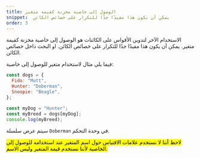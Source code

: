 ```yaml
---
title: الوصول إلى خاصية مخزنة كقيمة متغير
snippet:  يمكن أن يكون هذا مفيدًا جدًا للتكرار على خصائص الكائن
order: 3
---
```


الاستخدام الآخر لتدوين الأقواس على الكائنات هو الوصول إلى خاصية مخزنة كقيمة
متغير. يمكن أن يكون هذا مفيدًا جدًا للتكرار على خصائص الكائن. او البحث داخل خصائص
الكائن.

فيما يلي مثال لاستخدام متغير للوصول إلى خاصية:

```js
const dogs = {
  Fido: "Mutt",
  Hunter: "Doberman",
  Snoopie: "Beagle",
};

const myDog = "Hunter";
const myBreed = dogs[myDog];
console.log(myBreed);
```

سيتم عرض سلسلة `Doberman` في وحدة التحكم.

<mark>
لاحظ أننا لا نستخدم علامات الاقتباس حول اسم المتغير عند استخدامه للوصول إلى الخاصية لأننا نستخدم قيمة المتغير وليس الاسم.
</mark>
